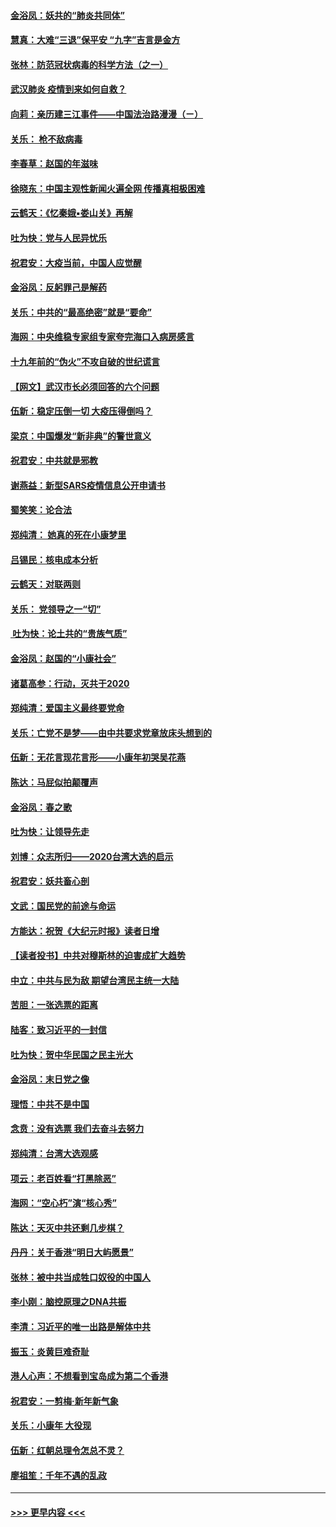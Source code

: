 #### [金浴凤：妖共的“肺炎共同体”](../pages/nsc993/n11829448.md?t=01292022) 
#### [慧真：大难“三退”保平安 “九字”吉言是金方](../pages/nsc993/n11829501.md?t=01292022) 
#### [张林：防范冠状病毒的科学方法（之一）](../pages/nsc993/n11828618.md?t=01292022) 
#### [武汉肺炎 疫情到来如何自救？](../pages/nsc993/n11827632.md?t=01292022) 
#### [向莉：亲历建三江事件——中国法治路漫漫（ㄧ）](../pages/nsc993/n11827190.md?t=01292022) 
#### [关乐： 枪不敌病毒](../pages/nsc993/n11826746.md?t=01292022) 
#### [李春草：赵国的年滋味](../pages/nsc993/n11826321.md?t=01292022) 
#### [徐晓东：中国主观性新闻火遍全网 传播真相极困难](../pages/nsc993/n11826508.md?t=01292022) 
#### [云鹤天：《忆秦娥▪娄山关》再解](../pages/nsc993/n11824682.md?t=01292022) 
#### [吐为快：党与人民异忧乐](../pages/nsc993/n11824660.md?t=01292022) 
#### [祝君安：大疫当前，中国人应觉醒](../pages/nsc993/n11821946.md?t=01292022) 
#### [金浴凤：反躬罪己是解药](../pages/nsc993/n11820280.md?t=01292022) 
#### [关乐：中共的“最高绝密”就是“要命”](../pages/nsc993/n11816946.md?t=01292022) 
#### [海网：中央维稳专家组专家夸完海口入病房感言](../pages/nsc993/n11815138.md?t=01292022) 
#### [十九年前的“伪火”不攻自破的世纪谎言](../pages/nsc993/n11813238.md?t=01292022) 
#### [【网文】武汉市长必须回答的六个问题](../pages/nsc993/n11813848.md?t=01292022) 
#### [伍新：稳定压倒一切 大疫压得倒吗？](../pages/nsc993/n11812634.md?t=01292022) 
#### [梁京：中国爆发“新非典”的警世意义](../pages/nsc993/n11812554.md?t=01292022) 
#### [祝君安：中共就是邪教](../pages/nsc993/n11812431.md?t=01292022) 
#### [谢燕益：新型SARS疫情信息公开申请书](../pages/nsc993/n11808840.md?t=01292022) 
#### [蜀笑笑：论合法](../pages/nsc993/n11808064.md?t=01292022) 
#### [郑纯清： 她真的死在小康梦里](../pages/nsc993/n11806623.md?t=01292022) 
#### [吕锡民：核电成本分析](../pages/nsc993/n11806284.md?t=01292022) 
#### [云鹤天：对联两则](../pages/nsc993/n11805957.md?t=01292022) 
#### [关乐： 党领导之一“切”](../pages/nsc993/n11804505.md?t=01292022) 
#### [ 吐为快：论土共的“贵族气质”](../pages/nsc993/n11804490.md?t=01292022) 
#### [金浴凤：赵国的“小康社会”](../pages/nsc993/n11804452.md?t=01292022) 
#### [诸葛高参：行动，灭共于2020](../pages/nsc993/n11804120.md?t=01292022) 
#### [郑纯清：爱国主义最终要党命](../pages/nsc993/n11802197.md?t=01292022) 
#### [关乐：亡党不是梦——由中共要求党章放床头想到的](../pages/nsc993/n11802156.md?t=01292022) 
#### [伍新：无花言现花言形——小康年初哭吴花燕](../pages/nsc993/n11800044.md?t=01292022) 
#### [陈达：马屁似拍颠覆声](../pages/nsc993/n11800010.md?t=01292022) 
#### [金浴凤：春之歌](../pages/nsc993/n11797687.md?t=01292022) 
#### [吐为快：让领导先走](../pages/nsc993/n11797512.md?t=01292022) 
#### [刘博：众志所归——2020台湾大选的启示](../pages/nsc993/n11796878.md?t=01292022) 
#### [祝君安：妖共畜心剖](../pages/nsc993/n11794273.md?t=01292022) 
#### [文武：国民党的前途与命运](../pages/nsc993/n11794198.md?t=01292022) 
#### [方能达：祝贺《大纪元时报》读者日增](../pages/nsc993/n11793807.md?t=01292022) 
#### [【读者投书】中共对穆斯林的迫害成扩大趋势](../pages/nsc993/n11791371.md?t=01292022) 
#### [中立：中共与民为敌 期望台湾民主统一大陆](../pages/nsc993/n11790392.md?t=01292022) 
#### [苦胆：一张选票的距离](../pages/nsc993/n11788914.md?t=01292022) 
#### [陆客：致习近平的一封信](../pages/nsc993/n11788867.md?t=01292022) 
#### [吐为快：贺中华民国之民主光大](../pages/nsc993/n11788618.md?t=01292022) 
#### [金浴凤：末日党之像](../pages/nsc993/n11787475.md?t=01292022) 
#### [理悟：中共不是中国](../pages/nsc993/n11787463.md?t=01292022) 
#### [念贲：没有选票  我们去奋斗去努力](../pages/nsc993/n11787398.md?t=01292022) 
#### [郑纯清：台湾大选观感](../pages/nsc993/n11786210.md?t=01292022) 
#### [项云：老百姓看“打黑除恶”](../pages/nsc993/n11785398.md?t=01292022) 
#### [海网：“空心朽”演“核心秀”](../pages/nsc993/n11783874.md?t=01292022) 
#### [陈达：天灭中共还剩几步棋？](../pages/nsc993/n11783719.md?t=01292022) 
#### [丹丹：关于香港“明日大屿愿景”](../pages/nsc993/n11783273.md?t=01292022) 
#### [张林：被中共当成牲口奴役的中国人](../pages/nsc993/n11782397.md?t=01292022) 
#### [李小刚：脑控原理之DNA共振](../pages/nsc993/n11780962.md?t=01292022) 
#### [李清：习近平的唯一出路是解体中共](../pages/nsc993/n11780866.md?t=01292022) 
#### [振玉：炎黄巨难奇耻](../pages/nsc993/n11779632.md?t=01292022) 
#### [港人心声：不想看到宝岛成为第二个香港](../pages/nsc993/n11778817.md?t=01292022) 
#### [祝君安：一剪梅‧新年新气象](../pages/nsc993/n11776340.md?t=01292022) 
#### [关乐：小康年 大役现](../pages/nsc993/n11774213.md?t=01292022) 
#### [伍新：红朝总理令怎总不灵？](../pages/nsc993/n11770813.md?t=01292022) 
#### [廖祖笙：千年不遇的乱政](../pages/nsc993/n11770373.md?t=01292022) 

----
#### [ >>> 更早内容 <<< ](../indexes/nsc993-earlier.md)
